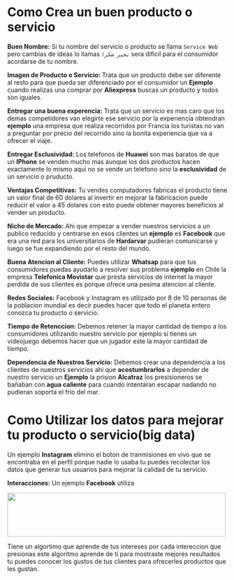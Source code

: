 # Como Crea un buen producto o servicio

**Buen Nombre:** Si tu nombre del servicio o producto se llama ``Service Web`` pero cambias de ideas lo llamas ```بخير شكرا``` sera dificil para el consumidor acordarse de tu nombre. 

**Imagen de Producto o Servicio:** Trata que un producto debe ser diferente al resto para que pueda ser diferenciado por el consumidor un **Ejemplo** cuando realizas una comprar por **Aliexpress** buscas un producto y todos son iguales.

**Entregar una buena experencia:** Trata que un servicio es mas caro que los demas competidores van elegirte ese servicio por la experiencia obtendran **ejemplo** una empresa que realiza recorridos por Francia los turistas no van a preguntar por precio del recorrido sino la bonita experiencia que va a ofrecer el viaje. 

**Entregar Esclusividad:** Los telefonos de **Huawei** son mas baratos de que un **IPhone** se venden mucho mas aunque los dos productos hacen exactamente lo mismo aqui no se vende un telefono sino la **esclusividad** de un servicio o pruducto.

**Ventajas Competitivas:** Tu vendes computadores fabricas el producto tiene un valor final de 60 dolares al invertir en mejorar la fabricacion puede reducir el valor a 45 dolares con esto puede obtener mayores beneficios al vender un producto.

**Nicho de Mercado:** Ahi que empezar a vender nuestros servicios a un publico reducido y centrarse en esos clientes un **ejemplo** es **Facebook** que era una red para los universitarios de **Hardarvar** pudieran comunicarse y luego se fue expandiendo por el resto del mundo.

**Buena Atencion al Cliente:** Puedes utilizar **Whatsap** para que tus consumidores puedas ayudarlo a resolver sus problema **ejemplo** en Chile la empresa **Telefonica Movistar** que presta servicios de internet la mayor perdida de sus clientes es porque ofrece una pesima atencion al cliente.

**Redes Sociales:** Facebook y Instagram es utilizado por 8 de 10 personas de la poblacion mundial es decir puedes hacer que todo el planeta entero conozca tu producto o servicio.

**Tiempo de Retenccion:** Debemos retener la mayor cantidad de tiempo a los consumidores utilizando nuestro servicio por ejemplo si tienes un videojuego debemos hacer que un jugador este la mayor cantidad de tiempo.

**Dependencia de Nuestros Servicio:** Debemos crear una dependencia a los clientes de nuestros servicios ahi que **acostumbrarlos** a depender de nuestro servicio un  **Ejemplo**  la prision **Alcatraz** los presisioneros se bañaban con **agua caliente** para cuando intentaran escapar nadando no pudieran soporta el frio del mar.

# Como Utilizar los datos para mejorar tu producto o servicio(big data)

Un ejemplo **Instagram** elimino el boton de tranmisiones en vivo que se encontraba en el perfil porque nadie lo usaba tu puedes recolectar los datos que generar tus usuarios para mejorar la calidad de tu servicio.

**Interacciones:** Un ejemplo **Facebook** utiliza 

<img src="https://github.com/IDiegoUlises/Ofrecer-un-Servicio-y-Analizar-los-Datos/blob/master/images/emoticon-facebook.gif" width="500" height="100" />

Tiene un algortimo que aprende de tus intereses por cada intereccion que presionas este algoritmo aprende de ti para mostraste mejores resultados tu puedes conocer los gustos de tus clientes para ofrecerles productos que les gustan.




